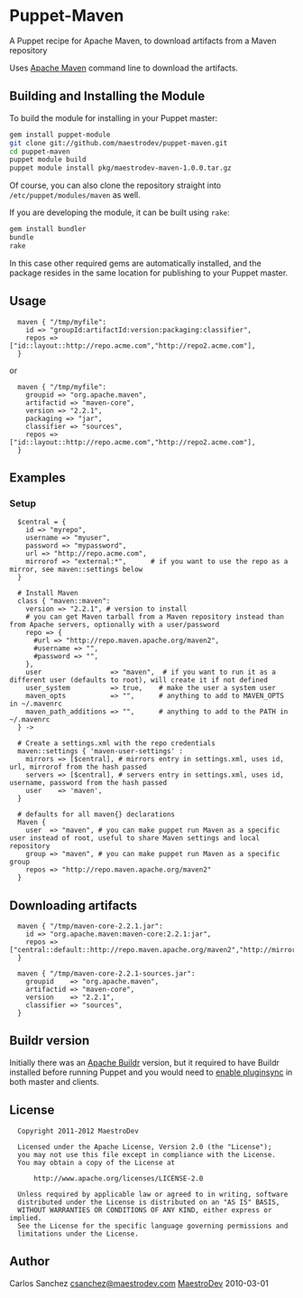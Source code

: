 Puppet-Maven
============

A Puppet recipe for Apache Maven, to download artifacts from a Maven repository

Uses [Apache Maven](http://maven.apache.org) command line to download the artifacts.

Building and Installing the Module
----------------------------------

To build the module for installing in your Puppet master:

```sh
gem install puppet-module
git clone git://github.com/maestrodev/puppet-maven.git
cd puppet-maven
puppet module build
puppet module install pkg/maestrodev-maven-1.0.0.tar.gz
```

Of course, you can also clone the repository straight into `/etc/puppet/modules/maven` as well.

If you are developing the module, it can be built using `rake`:

```sh
gem install bundler
bundle
rake
```

In this case other required gems are automatically installed, and the package resides in the same location for publishing to your Puppet master.

Usage
-----

```puppet
  maven { "/tmp/myfile":
    id => "groupId:artifactId:version:packaging:classifier",
    repos => ["id::layout::http://repo.acme.com","http://repo2.acme.com"],
  }
```

or

```puppet
  maven { "/tmp/myfile":
    groupid => "org.apache.maven",
    artifactid => "maven-core",
    version => "2.2.1",
    packaging => "jar",
    classifier => "sources",
    repos => ["id::layout::http://repo.acme.com","http://repo2.acme.com"],
  }
```

Examples
--------

### Setup

```puppet
  $central = {
    id => "myrepo",
    username => "myuser",
    password => "mypassword",
    url => "http://repo.acme.com",
    mirrorof => "external:*",      # if you want to use the repo as a mirror, see maven::settings below
  }

  # Install Maven
  class { "maven::maven":
    version => "2.2.1", # version to install
    # you can get Maven tarball from a Maven repository instead than from Apache servers, optionally with a user/password
    repo => {
      #url => "http://repo.maven.apache.org/maven2",
      #username => "",
      #password => "",
    },
    user                 => "maven",  # if you want to run it as a different user (defaults to root), will create it if not defined
    user_system          => true,    # make the user a system user
    maven_opts           => "",      # anything to add to MAVEN_OPTS in ~/.mavenrc
    maven_path_additions => "",      # anything to add to the PATH in ~/.mavenrc
  } ->

  # Create a settings.xml with the repo credentials
  maven::settings { 'maven-user-settings' :
    mirrors => [$central], # mirrors entry in settings.xml, uses id, url, mirrorof from the hash passed
    servers => [$central], # servers entry in settings.xml, uses id, username, password from the hash passed
    user    => 'maven',
  }

  # defaults for all maven{} declarations
  Maven {
    user  => "maven", # you can make puppet run Maven as a specific user instead of root, useful to share Maven settings and local repository
    group => "maven", # you can make puppet run Maven as a specific group
    repos => "http://repo.maven.apache.org/maven2"
  }
```

Downloading artifacts
---------------------

```puppet
  maven { "/tmp/maven-core-2.2.1.jar":
    id => "org.apache.maven:maven-core:2.2.1:jar",
    repos => ["central::default::http://repo.maven.apache.org/maven2","http://mirrors.ibiblio.org/pub/mirrors/maven2"],
  }

  maven { "/tmp/maven-core-2.2.1-sources.jar":
    groupid    => "org.apache.maven",
    artifactid => "maven-core",
    version    => "2.2.1",
    classifier => "sources",
  }
```

Buildr version
--------------

Initially there was an [Apache Buildr](http://buildr.apache.org) version, but it required to have Buildr installed before running Puppet and you would need to [enable pluginsync](http://docs.puppetlabs.com/guides/plugins_in_modules.html#enabling-pluginsync)
in both master and clients.

License
-------
```
  Copyright 2011-2012 MaestroDev

  Licensed under the Apache License, Version 2.0 (the "License");
  you may not use this file except in compliance with the License.
  You may obtain a copy of the License at

      http://www.apache.org/licenses/LICENSE-2.0

  Unless required by applicable law or agreed to in writing, software
  distributed under the License is distributed on an "AS IS" BASIS,
  WITHOUT WARRANTIES OR CONDITIONS OF ANY KIND, either express or implied.
  See the License for the specific language governing permissions and
  limitations under the License.
```

Author
------

Carlos Sanchez <csanchez@maestrodev.com>
[MaestroDev](http://www.maestrodev.com)
2010-03-01


